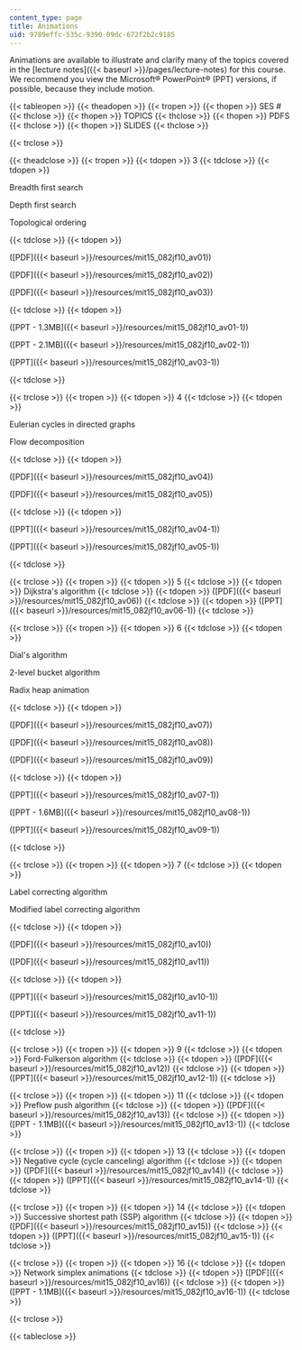 ```yaml
---
content_type: page
title: Animations
uid: 9789effc-535c-9390-09dc-672f2b2c9185
---
```


Animations are available to illustrate and clarify many of the topics covered in the [lecture notes]({{< baseurl >}}/pages/lecture-notes) for this course. We recommend you view the Microsoft® PowerPoint® (PPT) versions, if possible, because they include motion.

{{< tableopen >}}
{{< theadopen >}}
{{< tropen >}}
{{< thopen >}}
SES #
{{< thclose >}}
{{< thopen >}}
TOPICS
{{< thclose >}}
{{< thopen >}}
PDFS
{{< thclose >}}
{{< thopen >}}
SLIDES
{{< thclose >}}

{{< trclose >}}

{{< theadclose >}}
{{< tropen >}}
{{< tdopen >}}
3
{{< tdclose >}}
{{< tdopen >}}


Breadth first search

Depth first search

Topological ordering


{{< tdclose >}}
{{< tdopen >}}


([PDF]({{< baseurl >}}/resources/mit15_082jf10_av01))

([PDF]({{< baseurl >}}/resources/mit15_082jf10_av02))

([PDF]({{< baseurl >}}/resources/mit15_082jf10_av03))


{{< tdclose >}}
{{< tdopen >}}


([PPT - 1.3MB]({{< baseurl >}}/resources/mit15_082jf10_av01-1))

([PPT - 2.1MB]({{< baseurl >}}/resources/mit15_082jf10_av02-1))

([PPT]({{< baseurl >}}/resources/mit15_082jf10_av03-1))


{{< tdclose >}}

{{< trclose >}}
{{< tropen >}}
{{< tdopen >}}
4
{{< tdclose >}}
{{< tdopen >}}


Eulerian cycles in directed graphs

Flow decomposition


{{< tdclose >}}
{{< tdopen >}}


([PDF]({{< baseurl >}}/resources/mit15_082jf10_av04))

([PDF]({{< baseurl >}}/resources/mit15_082jf10_av05))


{{< tdclose >}}
{{< tdopen >}}


([PPT]({{< baseurl >}}/resources/mit15_082jf10_av04-1))

([PPT]({{< baseurl >}}/resources/mit15_082jf10_av05-1))


{{< tdclose >}}

{{< trclose >}}
{{< tropen >}}
{{< tdopen >}}
5
{{< tdclose >}}
{{< tdopen >}}
Dijkstra's algorithm
{{< tdclose >}}
{{< tdopen >}}
([PDF]({{< baseurl >}}/resources/mit15_082jf10_av06))
{{< tdclose >}}
{{< tdopen >}}
([PPT]({{< baseurl >}}/resources/mit15_082jf10_av06-1))
{{< tdclose >}}

{{< trclose >}}
{{< tropen >}}
{{< tdopen >}}
6
{{< tdclose >}}
{{< tdopen >}}


Dial's algorithm

2-level bucket algorithm

Radix heap animation


{{< tdclose >}}
{{< tdopen >}}


([PDF]({{< baseurl >}}/resources/mit15_082jf10_av07))

([PDF]({{< baseurl >}}/resources/mit15_082jf10_av08))

([PDF]({{< baseurl >}}/resources/mit15_082jf10_av09))


{{< tdclose >}}
{{< tdopen >}}


([PPT]({{< baseurl >}}/resources/mit15_082jf10_av07-1))

([PPT - 1.6MB]({{< baseurl >}}/resources/mit15_082jf10_av08-1))

([PPT]({{< baseurl >}}/resources/mit15_082jf10_av09-1))


{{< tdclose >}}

{{< trclose >}}
{{< tropen >}}
{{< tdopen >}}
7
{{< tdclose >}}
{{< tdopen >}}


Label correcting algorithm

Modified label correcting algorithm


{{< tdclose >}}
{{< tdopen >}}


([PDF]({{< baseurl >}}/resources/mit15_082jf10_av10))

([PDF]({{< baseurl >}}/resources/mit15_082jf10_av11))


{{< tdclose >}}
{{< tdopen >}}


([PPT]({{< baseurl >}}/resources/mit15_082jf10_av10-1))

([PPT]({{< baseurl >}}/resources/mit15_082jf10_av11-1))


{{< tdclose >}}

{{< trclose >}}
{{< tropen >}}
{{< tdopen >}}
9
{{< tdclose >}}
{{< tdopen >}}
Ford-Fulkerson algorithm
{{< tdclose >}}
{{< tdopen >}}
([PDF]({{< baseurl >}}/resources/mit15_082jf10_av12))
{{< tdclose >}}
{{< tdopen >}}
([PPT]({{< baseurl >}}/resources/mit15_082jf10_av12-1))
{{< tdclose >}}

{{< trclose >}}
{{< tropen >}}
{{< tdopen >}}
11
{{< tdclose >}}
{{< tdopen >}}
Preflow push algorithm
{{< tdclose >}}
{{< tdopen >}}
([PDF]({{< baseurl >}}/resources/mit15_082jf10_av13))
{{< tdclose >}}
{{< tdopen >}}
([PPT - 1.1MB]({{< baseurl >}}/resources/mit15_082jf10_av13-1))
{{< tdclose >}}

{{< trclose >}}
{{< tropen >}}
{{< tdopen >}}
13
{{< tdclose >}}
{{< tdopen >}}
Negative cycle (cycle canceling) algorithm
{{< tdclose >}}
{{< tdopen >}}
([PDF]({{< baseurl >}}/resources/mit15_082jf10_av14))
{{< tdclose >}}
{{< tdopen >}}
([PPT]({{< baseurl >}}/resources/mit15_082jf10_av14-1))
{{< tdclose >}}

{{< trclose >}}
{{< tropen >}}
{{< tdopen >}}
14
{{< tdclose >}}
{{< tdopen >}}
Successive shortest path (SSP) algorithm
{{< tdclose >}}
{{< tdopen >}}
([PDF]({{< baseurl >}}/resources/mit15_082jf10_av15))
{{< tdclose >}}
{{< tdopen >}}
([PPT]({{< baseurl >}}/resources/mit15_082jf10_av15-1))
{{< tdclose >}}

{{< trclose >}}
{{< tropen >}}
{{< tdopen >}}
16
{{< tdclose >}}
{{< tdopen >}}
Network simplex animations
{{< tdclose >}}
{{< tdopen >}}
([PDF]({{< baseurl >}}/resources/mit15_082jf10_av16))
{{< tdclose >}}
{{< tdopen >}}
([PPT - 1.1MB]({{< baseurl >}}/resources/mit15_082jf10_av16-1))
{{< tdclose >}}

{{< trclose >}}

{{< tableclose >}}